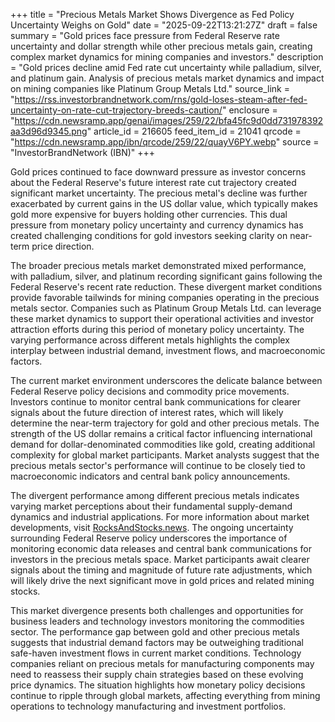 +++
title = "Precious Metals Market Shows Divergence as Fed Policy Uncertainty Weighs on Gold"
date = "2025-09-22T13:21:27Z"
draft = false
summary = "Gold prices face pressure from Federal Reserve rate uncertainty and dollar strength while other precious metals gain, creating complex market dynamics for mining companies and investors."
description = "Gold prices decline amid Fed rate cut uncertainty while palladium, silver, and platinum gain. Analysis of precious metals market dynamics and impact on mining companies like Platinum Group Metals Ltd."
source_link = "https://rss.investorbrandnetwork.com/rns/gold-loses-steam-after-fed-uncertainty-on-rate-cut-trajectory-breeds-caution/"
enclosure = "https://cdn.newsramp.app/genai/images/259/22/bfa45fc9d0dd731978392aa3d96d9345.png"
article_id = 216605
feed_item_id = 21041
qrcode = "https://cdn.newsramp.app/ibn/qrcode/259/22/quayV6PY.webp"
source = "InvestorBrandNetwork (IBN)"
+++

<p>Gold prices continued to face downward pressure as investor concerns about the Federal Reserve's future interest rate cut trajectory created significant market uncertainty. The precious metal's decline was further exacerbated by current gains in the US dollar value, which typically makes gold more expensive for buyers holding other currencies. This dual pressure from monetary policy uncertainty and currency dynamics has created challenging conditions for gold investors seeking clarity on near-term price direction.</p><p>The broader precious metals market demonstrated mixed performance, with palladium, silver, and platinum recording significant gains following the Federal Reserve's recent rate reduction. These divergent market conditions provide favorable tailwinds for mining companies operating in the precious metals sector. Companies such as Platinum Group Metals Ltd. can leverage these market dynamics to support their operational activities and investor attraction efforts during this period of monetary policy uncertainty. The varying performance across different metals highlights the complex interplay between industrial demand, investment flows, and macroeconomic factors.</p><p>The current market environment underscores the delicate balance between Federal Reserve policy decisions and commodity price movements. Investors continue to monitor central bank communications for clearer signals about the future direction of interest rates, which will likely determine the near-term trajectory for gold and other precious metals. The strength of the US dollar remains a critical factor influencing international demand for dollar-denominated commodities like gold, creating additional complexity for global market participants. Market analysts suggest that the precious metals sector's performance will continue to be closely tied to macroeconomic indicators and central bank policy announcements.</p><p>The divergent performance among different precious metals indicates varying market perceptions about their fundamental supply-demand dynamics and industrial applications. For more information about market developments, visit <a href="https://RocksAndStocks.news" rel="nofollow" target="_blank">RocksAndStocks.news</a>. The ongoing uncertainty surrounding Federal Reserve policy underscores the importance of monitoring economic data releases and central bank communications for investors in the precious metals space. Market participants await clearer signals about the timing and magnitude of future rate adjustments, which will likely drive the next significant move in gold prices and related mining stocks.</p><p>This market divergence presents both challenges and opportunities for business leaders and technology investors monitoring the commodities sector. The performance gap between gold and other precious metals suggests that industrial demand factors may be outweighing traditional safe-haven investment flows in current market conditions. Technology companies reliant on precious metals for manufacturing components may need to reassess their supply chain strategies based on these evolving price dynamics. The situation highlights how monetary policy decisions continue to ripple through global markets, affecting everything from mining operations to technology manufacturing and investment portfolios.</p>